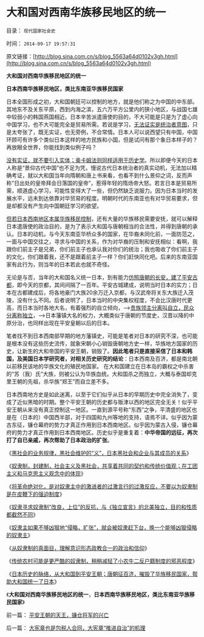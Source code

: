 # 大和国对西南华族移民地区的统一

目录： `现代国家社会史` 

时间： `2014-09-17 19:57:31` 

原文链接：[http://blog.sina.com.cn/s/blog_5563a64d0102v3gh.html](http://blog.sina.com.cn/s/blog_5563a64d0102v3gh.html)

**大和国对西南华族移民地区的统一**

**日本西南华族移民地区，类比东南亚华族移民国家**

日本全国形成之初，大和国朝廷可以控制的地方，就是他们称之为中国的中东部。其地东不及关东平原，西到内海之滨，五六万平方公里内的狭小地区，与战国七雄中较弱小的韩国燕国相近。日本辛苦派遣唐使的目的，不大可能是只是为了虚心向中国学习，也不大可能完全是贸易所需。若说是学习，[无法证实是统治者意图](../../../2013/6/21/民粹逢政府必反，逢私权必侵犯，逢两派必互斗.md)，只是太夸张了，既无实证，也无旁例，不合常情。日本人可以说西望只有中国，中国环顾可有许多个类似日本这样的地方民族和小国，但是试问有那个象日本样子的？再放眼全世界，你能找到类似例子吗？

[没有实证，就不要引入实体；奥卡姆法则同样适用于历史学](../../../2014/4/29/奥卡姆法则是定义和命名法则；“定义”的定义和概念的定义；.md)。所以即便今天的日本人称是“景仰古代中国”也不足为凭，慢说古代日本统治者的真实动机，无法加以精确考证，就以大和国当年向隋朝和唐上书来看，也看不到什么景仰之词，反而声称“日出处的皇帝拜会日落国的皇帝”，惹得年轻的隋炀帝大怒。若言日本是贸易所需，顺道虚心学习，可能性变得大了一些，但仍然缺乏说服力。因为日本当时的发展水平，远未到达依靠对华贸易的程度。明朝时代的东南亚也有对华贸易要求，但是却都没有产生向中国朝廷学习的欲望。

[但若日本西南地区本属华族移民控制](../../../2014/9/16/日本历史的脉络，从大和国到平安王朝.md)，还有大量的华族移民需要安抚，就可以解释日本遣唐使的政治目的，是为了表示大和国与唐朝相当的合法性，并得到唐朝的承认。日本的动机，与今天东南亚华桥众多的国家，在华裔未同化前，一面防范之，一面与中国交往之，寻求与中国的关系，作为对华裔的压制和安抚相似：看啊，我跟你们前主子是兄弟，你们前主子也承认我对你们的统治；我也吸收了你们前主子的文化，你们跟着我，还不是跟着前主子一样？你们赶快同化吧。后来的东南亚国家有此行为，则当年的日本若此也就不奇怪。

无论是与否，当年的大和国名义统一日本，到有能力[仿照唐朝的长安，建了平安古都](../../../2013/12/16/隋唐的长安，洛阳，南朝建康的城市格局，规模和人口.md)，即今天的京都，其间间隔了一百年。平安古城建成，说明当时日本的实力；日本在古都建成后，将各地豪门大族20余万迁入京都，与汉武帝将关东大族迁入茂陵，没有什么不同。后者说明了，日本当时的中央集权程度，不会比汉唐时代更高，而日本当时各地大名，有着强烈的自立倾向，——>[贵族领主分离叫自立，民众分离称独立](../../../2011/10/30/中世纪的长子继承权和领土完整.md)，——>日本藩镇大名的权力，大概类似于唐朝的节度史，汉晋以降的中原分治，也同样出现在平安皇朝以后的日本。

笔者找不到日本西南部早期的地方藩镇史，可能是笔者对日本的研究不深，也可能是根本没有这些历史流传，就象宋朝小心销毁唐朝地方史一样，华族地方国家的历史，让新生的大和帝国的平安王朝，销毁了。**因此笔者只是直接采信了日本和韩国，及美国日本学研究者，对相关历史研究的结论**：日本西南及百济，都是南北朝以前移民该地的华族文化的殖民地国家。
在大和国建立在日本岛的霸权之中杀害的“苏（我）氏”大族，则被公认为华族血统。大和国杀之而独立，大概与泰国却克里王朝的先祖，杀华族“郑王”而自立差不多。

日本西南地方史是如此迷离，以至于它们似乎从日本的早期历史中完全消失了，变成了近似黑暗的时期。整个平安王朝的历史都与贩津以西的地区完全无关！似乎平安王朝从来没有真正控制这一地区。一直到源平号称“东西”之争，平清盛的地区也是在（日本的）中国西半部，对于四国和九州等地的支持，语焉不详。似乎因为蒙古东征，镰仓幕府的势力才真正作用到日本西南地区。似乎因为蒙古入侵，镰仓幕府的势力才真正作用到日本西南地区。历史似乎是重复着：**中华帝国的远征，再次打了自已亲戚，再次帮助了日本政治的扩张**。

《[黑社会的业务规律，黑社会维护的“义”，日本黑社会和企业与其成员的关系](../../../2014/9/9/黑社会的民生特点，黑社会的“义”，日本的黑社会和日本企业.md)》

《[奴隶制，封建制，社会主义及黑社会，共享着共同的契约和传统价值观；在工团主义和马克思主义观念中的体现](../../../2014/9/10/封建制度和社会主义，是奴隶制的子集，具有奴隶社会的全部特征；.md)》

《[将革命绝对化，是对奴隶主中的激进者的过激言行的过激反应，不要以为奴隶制是在皮鞭下的强迫制度](../../../2014/9/11/奴隶制是（奴隶主＋奴隶）自觉维护的，压迫于自由人的制度；.md)》

《[奴隶寻求奴隶制“改良，上位”的反抗，与《独立宣言》的北美独立，目的和性质都截然不同](../../../2014/9/12/奴隶体制的侵略偏好，“奴隶反抗，解放奴隶”的奴役本质.md)》

《[奴隶主如果不够凶狠地“侵略，扩张”，就会被奴隶赶下台，换一个能够凶狠侵略的奴隶主](../../../2014/9/13/奴隶制定律，永远是“先有甘愿做奴隶的贱人”才有奴隶制.md)》

《[从奴隶制的真面目，理解意识形态政教合一的政治和信仰](../../../2014/9/14/从奴隶制真面目，理解意识形态政教合一的政治和信仰.md)》

《[传统农村可能是更严酷的奴隶制，稍稍减轻了小农牛二反户籍制度的邪恶程度](../../../2014/9/15/理解奴隶制，理解“反户籍制度”是最邪恶的意识形态.md)》

《[日本历史的脉络，从大和国到平安王朝；唐朝征百济，摧毁了华族移民国家，帮助大和国统一了日本](../../../2014/9/16/日本历史的脉络，从大和国到平安王朝.md)》

《**大和国对西南华族移民地区的统一**，**日本西南华族移民地区，类比东南亚华族移民国家**》

前一篇： [平安王朝的天王，镰仓将军的兴亡](../../../2014/9/18/平安王朝的天王，镰仓将军的兴亡.md)

后一篇： [大宪章也是包税人合同，大宪章“推进自治”的机理](../../../2014/9/11/大宪章也是包税人合同，大宪章“推进自治”的机理.md)


